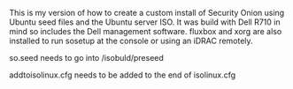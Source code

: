 This is my version of how to create a custom install of Security Onion 
using Ubuntu seed files and the Ubuntu server ISO. It was build with Dell R710 in mind
so includes the Dell management software. fluxbox and xorg are also installed to run
sosetup at the console or using an iDRAC remotely.

so.seed needs to go into /isobuld/preseed

addtoisolinux.cfg needs to be added to the end of isolinux.cfg
